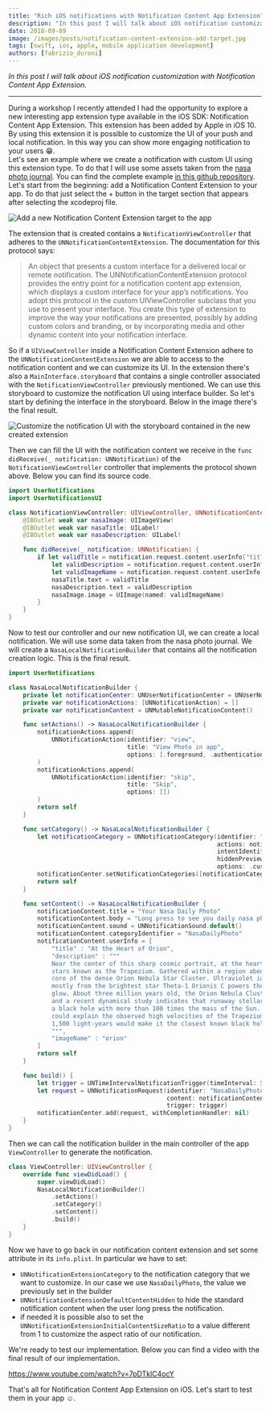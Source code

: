```yaml
---
title: "Rich iOS notifications with Notification Content App Extension"
description: "In this post I will talk about iOS notification customization with Notification Content App Extension."
date: 2018-09-09
image: /images/posts/notification-content-extension-add-target.jpg
tags: [swift, ios, apple, mobile application development]
authors: [fabrizio_duroni]
---
```


*In this post I will talk about iOS notification customization with Notification Content App Extension.*

---

During a workshop I recently attended I had the opportunity to explore a new interesting app extension type available in
the iOS SDK: Notification Content App Extension. This extension has been added by Apple in iOS 10. By using this
extension it is possible to customize the UI of your push and local notification. In this way you can show more engaging
notification to your users :grin:.  
Let's see an example where we create a notification with custom UI using this extension type. To do that I will use some
assets taken from the [nasa photo journal](https://photojournal.jpl.nasa.gov/ "nasa photo journal"). You can find the
complete example [in this github repository](https://github.com/chicio/Notification-Content-Extension-Example "notification content extension example"). 
Let's start from the beginning: add a Notification Content Extension to your app. To do that just select the + button
in the target section that appears after selecting the xcodeproj file.

![Add a new Notification Content Extension target to the app](/images/posts/notification-content-extension-add-target.jpg)

The extension that is created contains a `NotificationViewController` that adheres to
the `UNNotificationContentExtension`. The documentation for this protocol says:

> An object that presents a custom interface for a delivered local or remote notification. The UNNotificationContentExtension protocol provides the entry point for a notification content app extension, which displays a custom interface for your app’s notifications. You adopt this protocol in the custom UIViewController subclass that you use to present your interface. You create this type of extension to improve the way your notifications are presented, possibly by adding custom colors and branding, or by incorporating media and other dynamic content into your notification interface.

So if a `UIViewController` inside a Notification Content Extension adhere to the `UNNotificationContentExtension` we are
able to access to the notification content and we can customize its UI. In the extension there's also
a `MainInterface.storyboard` that contains a single controller associated with the `NotificationViewController`
previously mentioned. We can use this storyboard to customize the notification UI using interface builder. So let's
start by defining the interface in the storyboard. Below in the image there's the final result.

![Customize the notification UI with the storyboard contained in the new created extension](/images/posts/notification-content-extension-storyboard-notification.jpg)

Then we can fill the UI with the notification content we receive in
the `func didReceive(_ notification: UNNotification)` of the `NotificationViewController` controller that implements the
protocol shown above. Below you can find its source code.

```swift
import UserNotifications
import UserNotificationsUI

class NotificationViewController: UIViewController, UNNotificationContentExtension {
    @IBOutlet weak var nasaImage: UIImageView!
    @IBOutlet weak var nasaTitle: UILabel!
    @IBOutlet weak var nasaDescription: UILabel!

    func didReceive(_ notification: UNNotification) {
        if let validTitle = notification.request.content.userInfo["title"] as? String,
            let validDescription = notification.request.content.userInfo["description"] as? String,
            let validImageName = notification.request.content.userInfo["imageName"] as? String {
            nasaTitle.text = validTitle
            nasaDescription.text = validDescription
            nasaImage.image = UIImage(named: validImageName)
        }
    }
}
```

Now to test our controller and our new notification UI, we can create a local notification. We will use some data taken
from the nasa photo journal. We will create a `NasaLocalNotificationBuilder` that contains all the notification creation
logic. This is the final result.

```swift
import UserNotifications

class NasaLocalNotificationBuilder {
    private let notificationCenter: UNUserNotificationCenter = UNUserNotificationCenter.current()
    private var notificationActions: [UNNotificationAction] = []
    private var notificationContent = UNMutableNotificationContent()

    func setActions() -> NasaLocalNotificationBuilder {
        notificationActions.append(
            UNNotificationAction(identifier: "view",
                                 title: "View Photo in app",
                                 options: [.foreground, .authenticationRequired])
        )
        notificationActions.append(
            UNNotificationAction(identifier: "skip",
                                 title: "Skip",
                                 options: [])
        )
        return self
    }

    func setCategory() -> NasaLocalNotificationBuilder {
        let notificationCategory = UNNotificationCategory(identifier: "NasaDailyPhoto",
                                                          actions: notificationActions,
                                                          intentIdentifiers: [],
                                                          hiddenPreviewsBodyPlaceholder: "",
                                                          options: .customDismissAction)
        notificationCenter.setNotificationCategories([notificationCategory])
        return self
    }

    func setContent() -> NasaLocalNotificationBuilder {
        notificationContent.title = "Your Nasa Daily Photo"
        notificationContent.body = "Long press to see you daily nasa photo"
        notificationContent.sound = UNNotificationSound.default()
        notificationContent.categoryIdentifier = "NasaDailyPhoto"
        notificationContent.userInfo = [
            "title" : "At the Heart of Orion",
            "description" : """
            Near the center of this sharp cosmic portrait, at the heart of the Orion Nebula, are four hot, massive
            stars known as the Trapezium. Gathered within a region about 1.5 light-years in radius, they dominate the
            core of the dense Orion Nebula Star Cluster. Ultraviolet ionizing radiation from the Trapezium stars,
            mostly from the brightest star Theta-1 Orionis C powers the complex star forming region's entire visible
            glow. About three million years old, the Orion Nebula Cluster was even more compact in its younger years
            and a recent dynamical study indicates that runaway stellar collisions at an earlier age may have formed
            a black hole with more than 100 times the mass of the Sun. The presence of a black hole within the cluster
            could explain the observed high velocities of the Trapezium stars. The Orion Nebula's distance of some
            1,500 light-years would make it the closest known black hole to planet Earth.
            """,
            "imageName" : "orion"
        ]
        return self
    }

    func build() {
        let trigger = UNTimeIntervalNotificationTrigger(timeInterval: 5, repeats: false)
        let request = UNNotificationRequest(identifier: "NasaDailyPhoto",
                                            content: notificationContent,
                                            trigger: trigger)
        notificationCenter.add(request, withCompletionHandler: nil)
    }
}
```  

Then we can call the notification builder in the main controller of the app `ViewController` to generate the
notification.

```swift
class ViewController: UIViewController {
    override func viewDidLoad() {
        super.viewDidLoad()
        NasaLocalNotificationBuilder()
            .setActions()
            .setCategory()
            .setContent()
            .build()
    }
}
```

Now we have to go back in our notification content extension and set some attribute in its `info.plist`. In particular
we have to set:

* `UNNotificationExtensionCategory` to the notification category that we want to customize. In our case we
  use `NasaDailyPhoto`, the value we previously set in the builder
* `UNNotificationExtensionDefaultContentHidden` to hide the standard notification content when the user long press the
  notification.
* if needed it is possible also to set the `UNNotificationExtensionInitialContentSizeRatio` to a value different from 1
  to customize the aspect ratio of our notification.

We're ready to test our implementation. Below you can find a video with the final result of our implementation.

https://www.youtube.com/watch?v=7pDTklC4ocY

That's all for Notification Content App Extension on iOS. Let's start to test them in your app :relaxed:.
